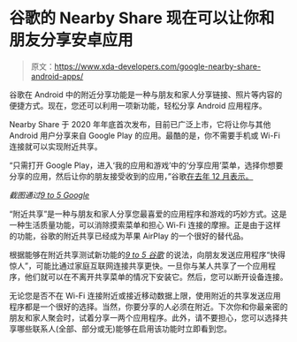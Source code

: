 # 谷歌的 Nearby Share 现在可以让你和朋友分享安卓应用

> 原文：<https://www.xda-developers.com/google-nearby-share-android-apps/>

谷歌在 Android 中的附近分享功能是一种与朋友和家人分享链接、照片等内容的便捷方式。现在，您还可以利用一项新功能，轻松分享 Android 应用程序。

Nearby Share 于 2020 年年底首次发布，目前已广泛上市，它将让你与其他 Android 用户分享来自 Google Play 的应用。最酷的是，你不需要手机或 Wi-Fi 连接就可以实现附近共享。

“只需打开 Google Play，进入‘我的应用和游戏’中的‘分享应用’菜单，选择你想要分享的应用，然后让你的朋友接受收到的应用，”谷歌[在去年 12 月表示。](https://www.blog.google/products/android/new-features-winter-2020/)

*截图通过[9 to 5 Google](https://9to5google.com/2021/02/17/google-play-store-share-apps-nearby-devices/)*

“附近共享”是一种与朋友和家人分享您最喜爱的应用程序和游戏的巧妙方式。这是一种生活质量功能，可以消除摸索菜单和担心 Wi-Fi 连接的摩擦。正是由于这样的功能，谷歌的附近共享已经成为苹果 AirPlay 的一个很好的替代品。

根据能够在附近共享测试新功能的[*9 to 5 谷歌*](https://9to5google.com/2021/02/17/google-play-store-share-apps-nearby-devices/) 的说法，向朋友发送应用程序“快得惊人”，可能比通过家庭互联网连接共享更快。一旦你与某人共享了一个应用程序，他们就可以在不离开共享菜单的情况下安装它。然后，您可以断开设备连接。

无论您是否不在 Wi-Fi 连接附近或接近移动数据上限，使用附近的共享发送应用程序都是一个很好的选择。当然，你要分享的人必须在附近。下次你和你最亲密的朋友和家人聚会时，试着分享一两个应用程序。此外，请不要担心，您可以选择共享哪些联系人(全部、部分或无)能够在启用该功能时立即看到您。
